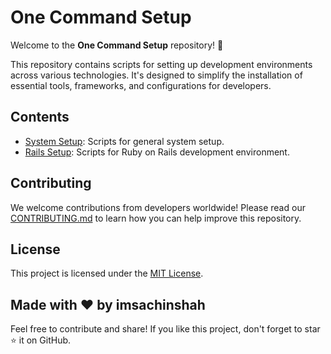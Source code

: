 # One Command Setup

Welcome to the **One Command Setup** repository! 🚀

This repository contains scripts for setting up development environments across various technologies. It's designed to simplify the installation of essential tools, frameworks, and configurations for developers.

## Contents

- [System Setup](./system-setup/): Scripts for general system setup.
- [Rails Setup](./rails-setup/): Scripts for Ruby on Rails development environment.

## Contributing

We welcome contributions from developers worldwide! Please read our [CONTRIBUTING.md](./CONTRIBUTING.md) to learn how you can help improve this repository.

## License

This project is licensed under the [MIT License](./LICENSE).

## Made with ❤️ by imsachinshah

Feel free to contribute and share! If you like this project, don't forget to star ⭐ it on GitHub.
